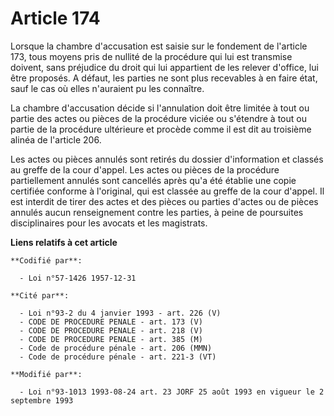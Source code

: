 # Article 174

Lorsque la chambre d'accusation est saisie sur le fondement de l'article 173, tous moyens pris de nullité de la procédure qui
lui est transmise doivent, sans préjudice du droit qui lui appartient de les relever d'office, lui être proposés. A défaut,
les parties ne sont plus recevables à en faire état, sauf le cas où elles n'auraient pu les connaître.

La chambre d'accusation décide si l'annulation doit être limitée à tout ou partie des actes ou pièces de la procédure viciée
ou s'étendre à tout ou partie de la procédure ultérieure et procède comme il est dit au troisième alinéa de l'article 206.

Les actes ou pièces annulés sont retirés du dossier d'information et classés au greffe de la cour d'appel. Les actes ou
pièces de la procédure partiellement annulés sont cancellés après qu'a été établie une copie certifiée conforme à l'original,
qui est classée au greffe de la cour d'appel. Il est interdit de tirer des actes et des pièces ou parties d'actes ou de
pièces annulés aucun renseignement contre les parties, à peine de poursuites disciplinaires pour les avocats et les
magistrats.

**Liens relatifs à cet article**

	**Codifié par**:

	  - Loi n°57-1426 1957-12-31

	**Cité par**:

	  - Loi n°93-2 du 4 janvier 1993 - art. 226 (V)
	  - CODE DE PROCEDURE PENALE - art. 173 (V)
	  - CODE DE PROCEDURE PENALE - art. 218 (V)
	  - CODE DE PROCEDURE PENALE - art. 385 (M)
	  - Code de procédure pénale - art. 206 (MMN)
	  - Code de procédure pénale - art. 221-3 (VT)

	**Modifié par**:

	  - Loi n°93-1013 1993-08-24 art. 23 JORF 25 août 1993 en vigueur le 2 septembre 1993
